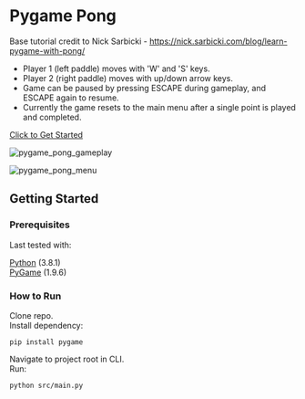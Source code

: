 # Pygame Pong

Base tutorial credit to Nick Sarbicki - https://nick.sarbicki.com/blog/learn-pygame-with-pong/

- Player 1 (left paddle) moves with 'W' and 'S' keys.
- Player 2 (right paddle) moves with up/down arrow keys.
- Game can be paused by pressing ESCAPE during gameplay, and ESCAPE again to resume.
- Currently the game resets to the main menu after a single point is played and completed.

[Click to Get Started](#getting-started)

![pygame_pong_gameplay](https://user-images.githubusercontent.com/42113905/63886534-b0d5c880-c9a8-11e9-85c0-9500db5f44de.png)

![pygame_pong_menu](https://user-images.githubusercontent.com/42113905/63886535-b16e5f00-c9a8-11e9-8179-fae7edbf9053.png)

## Getting Started

### Prerequisites

Last tested with:<br>

[Python](https://www.python.org/) (3.8.1)<br>
[PyGame](https://www.pygame.org/) (1.9.6)

### How to Run

Clone repo.<br>
Install dependency:
```
pip install pygame
```
Navigate to project root in CLI.<br>
Run:
```
python src/main.py

```

